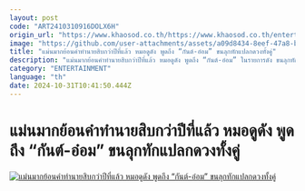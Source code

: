 ```yaml
---
layout: post
code: "ART2410310916DOLX6H"
origin_url: "https://www.khaosod.co.th/https://www.khaosod.co.th/entertainment/news_9483873"
image: "https://github.com/user-attachments/assets/a09d8434-8eef-47a8-bf65-0d4103977eee"
title: "แม่นมากย้อนคำทำนายสิบกว่าปีที่แล้ว หมอดูดัง พูดถึง “กันต์-อ๋อม” ขนลุกทักแปลกดวงทั้งคู่"
description: "แม่นมากย้อนคำทำนายสิบกว่าปีที่แล้ว หมอดูดัง พูดถึง “กันต์-อ๋อม” ในรายการดัง ขนลุกทักแปลกดวงทั้งคู่ แห่คอมเมนต์แม่นจริงๆ  จากกรณีมีผู้ใช้ TikTok รายหนึ่ง"
category: "ENTERTAINMENT"
language: "th"
date: 2024-10-31T10:41:50.444Z
---
```


# แม่นมากย้อนคำทำนายสิบกว่าปีที่แล้ว หมอดูดัง พูดถึง “กันต์-อ๋อม” ขนลุกทักแปลกดวงทั้งคู่

[![แม่นมากย้อนคำทำนายสิบกว่าปีที่แล้ว หมอดูดัง พูดถึง “กันต์-อ๋อม” ขนลุกทักแปลกดวงทั้งคู่](https://www.khaosod.co.th/wpapp/uploads/2024/10/ajluckpongoomkan3110679998.jpg "แม่นมากย้อนคำทำนายสิบกว่าปีที่แล้ว หมอดูดัง พูดถึง “กันต์-อ๋อม” ขนลุกทักแปลกดวงทั้งคู่")](https://www.khaosod.co.th/wpapp/uploads/2024/10/ajluckpongoomkan3110679998.jpg)